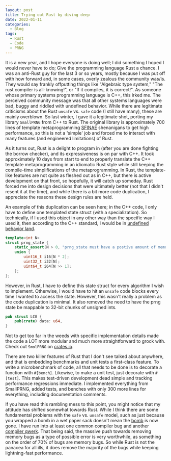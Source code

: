 ```yaml
---
layout: post
title: Trying out Rust by diving deep
date: 2022-01-11
categories:
  - Blog
tags:
  - Rust
  - Code
  - PRNG
---
```

It is a new year, and I hope everyone is doing well; I did something I hoped I would never have to do; Give the programming language Rust a chance. I was an anti-Rust guy for the last 3 or so years, mostly because I was put off with how forward and, in some cases, overly zealous the community was/is. They would say frankly offputting things like "Algebraic type system," "The rust compiler is all-knowing!", or "If it compiles, it is correct!". As someone whose primary systems programming language is C++, this irked me. The perceived community message was that all other systems languages were bad, buggy and riddled with undefined behavior. While there are legitimate criticisms about the Rust ``unsafe`` vs. ``safe`` code (I still have many), these are mainly overblown. So last winter, I gave it a legitimate shot, porting my library ``SmallPRNG`` from C++ to Rust. The original library is approximately 700 lines of template metaprogramming [SFINAE](https://en.cppreference.com/w/cpp/language/sfinae) shenanigans to get high performance, so this is not a 'simple' job and forced me to interact with many features (and engineered limitations) of Rust.

As it turns out, Rust is a delight to program in (after you are done fighting the borrow checker), and its expressiveness is on par with C++. It took approximately 10 days from start to end to properly translate the C++ template metaprogramming in an idiomatic Rust style while still keeping the compile-time simplifications of the metaprogramming. In Rust, the template-like features are not quite as fleshed out as in C++, but there is active development on that front, so hopefully, it will catch up someday. Rust forced me into design decisions that were ultimately better (not that I didn't resent it at the time), and while there is a bit more code duplication, I appreciate the reasons these design rules are held.

An example of this duplication can be seen here; in the C++ code, I only have to define one templated state struct (with a specialization). So technically, if I used this object in any other way than the specific way I used it, then according to the C++ standard, I would be in [undefined behavior land](https://en.cppreference.com/w/cpp/language/union#:~:text=It's%20undefined%20behavior%20to%20read,inactive%20members%20of%20a%20union.&text=Each%20member%20is%20allocated%20as,only%20member%20of%20the%20class.). 

```cpp	
template<int N>
struct prng_state {
	static_assert(N > 0, "prng_state must have a postive amount of memory, for prng_state<N> N >=1 ");
	union {
		uint16_t i16[N * 2];
		uint32_t i32[N];
		uint64_t i64[N >> 1];
	};
};

```

However, in Rust, I have to define this state struct for every algorithm I wish to implement. Otherwise, I would have to hit an ``unsafe`` code blocks every time I wanted to access the state. However, this wasn't really a problem as the code duplication is minimal. It also removed the need to have the prng state be mappable to 32-bit chunks of unsigned ints.

```rust
pub struct LCG {
    pub(crate) data: u64,
}
```

Not to get too far in the weeds with specific implementation details made the code a LOT more modular and much more straightforward to grock with. Check out ``SmolPRNG`` on [crates.io](https://crates.io/crates/smolprng). 

There are two killer features of Rust that I don't see talked about anywhere, and that is embedding benchmarks and unit tests a first-class feature. To write a microbenchmark of code, all that needs to be done is to decorate a function with ``#[bench]``. Likewise, to make a unit test, just decorate with ``#[test]``. This makes test-driven development dead simple and tracking performance regressions immediate. I implemented everything from SmallPRNG, added tests, and benches with only 300 more lines for everything, including documentation comments.

If you have read this rambling mess to this point, you might notice that my attitude has shifted somewhat towards Rust. While I think there are some fundamental problems with the ``safe`` vs. ``unsafe`` model, such as just because you wrapped a bomb in a wet paper sack doesn't mean the [bomb](https://doc.rust-lang.org/std/env/fn.remove_var.html) is now gone. I have run into at least one common compiler bug and another [compiler qwerk](https://github.com/rust-lang/rust/issues/92347). That being said, the massive push towards removing memory bugs as a type of possible error is very worthwhile, as something on the order of 70% of bugs are memory bugs. So while Rust is not the panacea for all ills, it does remove the majority of the bugs while keeping lightning-fast performance.
